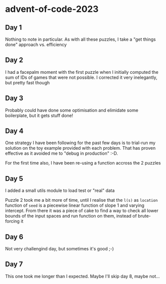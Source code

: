# advent-of-code-2023

## Day 1
Nothing to note in particular. As with all these puzzles, I take a "get things done" approach vs. efficiency

## Day 2
I had a facepalm moment with the first puzzle when I initially computed the sum of IDs of games that were not possible. I corrected it very inelegantly, but pretty fast though 

## Day 3
Probably could have done some optimisation and elimidate some boilerplate, but it gets stuff done!

## Day 4
One strategy I have been following for the past few days is to trial-run my solution on the toy example provided with each problem. That has proven effective as it avoided me to "debug in production" :-D.

For the first time also, I have been re-using a function accross the 2 puzzles

## Day 5
I added a small utils module to load test or "real" data

Puzzle 2 took me a bit more of time, until I realise that the `l(s)` as `location` function of `seed` is a piecewise linear function of slope 1 and varying intercept. From there it was a piece of cake to find a way to check all lower bounds of the input spaces and run function on them, instead of brute-forcing it

## Day 6
Not very challengind day, but sometimes it's good ;-)

## Day 7
This one took me longer than I expected. Maybe I'll skip day 8, maybe not...